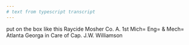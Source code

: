 ```yaml
---
# text from typescript transcript
---
```

put on the box like this Raycide Mosher Co. A. 1st Mich= Eng= & Mech= Atlanta Georga in Care of Cap. J.W. Williamson